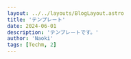 ```yaml
---
layout: ../../layouts/BlogLayout.astro
title: 'テンプレート'
date: 2024-06-01
description: 'テンプレートです。'
author: 'Naoki'
tags: [Techm, 2]
---
```

